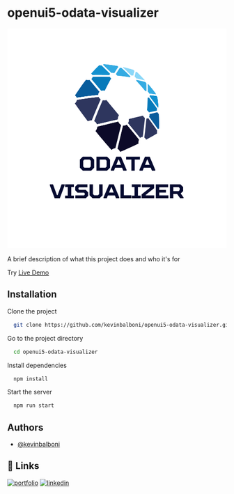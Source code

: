 # openui5-odata-visualizer
![K-Develop Logo](https://raw.githubusercontent.com/kevinbalboni/openui5-odata-visualizer/main/webapp/img/Logo_trasparente_piccolo.png)

A brief description of what this project does and who it's for

Try <a href="https://kevinbalboni.github.io/openui5-odata-visualizer/" target="_blank">Live Demo</a>

## Installation

Clone the project

```bash
  git clone https://github.com/kevinbalboni/openui5-odata-visualizer.git
```
Go to the project directory

```bash
  cd openui5-odata-visualizer
```

Install dependencies

```bash
  npm install
```

Start the server

```bash
  npm run start
```

## Authors

- [@kevinbalboni](https://github.com/kevinbalboni)

## 🔗 Links
[![portfolio](https://img.shields.io/badge/my_portfolio-000?style=for-the-badge&logo=ko-fi&logoColor=white)](http://k-develop.it/)
[![linkedin](https://img.shields.io/badge/linkedin-0A66C2?style=for-the-badge&logo=linkedin&logoColor=white)](https://www.linkedin.com/in/kevin-balboni/)
